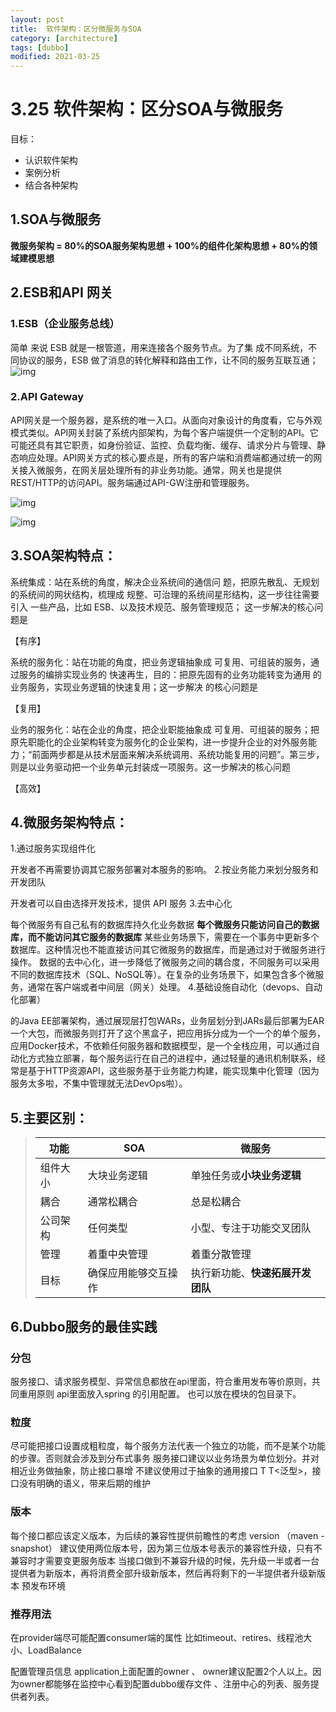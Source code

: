 ```yaml
---
layout: post
title:  软件架构：区分微服务与SOA
category: [architecture]
tags: [dubbo]
modified: 2021-03-25
---
```


# 3.25 软件架构：区分SOA与微服务

目标：

- 认识软件架构
- 案例分析
- 结合各种架构



## 1.SOA与微服务

 **微服务架构 = 80%的SOA服务架构思想 + 100%的组件化架构思想 + 80%的领域建模思想**



## 2.ESB和API 网关

### 1.ESB（企业服务总线）

简单 来说 ESB 就是一根管道，用来连接各个服务节点。为了集 成不同系统，不同协议的服务，ESB 做了消息的转化解释和路由工作，让不同的服务互联互通；![img](https://cdn.jsdelivr.net/gh/henggao98/imgbed/posts/70-20210324222855097.png)

### 2.API Gateway

API网关是一个服务器，是系统的唯一入口。从面向对象设计的角度看，它与外观模式类似。API网关封装了系统内部架构，为每个客户端提供一个定制的API。它可能还具有其它职责，如身份验证、监控、负载均衡、缓存、请求分片与管理、静态响应处理。API网关方式的核心要点是，所有的客户端和消费端都通过统一的网关接入微服务，在网关层处理所有的非业务功能。通常，网关也是提供REST/HTTP的访问API。服务端通过API-GW注册和管理服务。

![img](https://cdn.jsdelivr.net/gh/henggao98/imgbed/posts/70.png)

![img](https://cdn.jsdelivr.net/gh/henggao98/imgbed/posts/70-20210324220145673.png)

## 3.SOA架构特点：

系统集成：站在系统的角度，解决企业系统间的通信问 题，把原先散乱、无规划的系统间的网状结构，梳理成 规整、可治理的系统间星形结构，这一步往往需要引入 一些产品，比如 ESB、以及技术规范、服务管理规范； 这一步解决的核心问题是

【有序】

系统的服务化：站在功能的角度，把业务逻辑抽象成 可复用、可组装的服务，通过服务的编排实现业务的 快速再生，目的：把原先固有的业务功能转变为通用 的业务服务，实现业务逻辑的快速复用；这一步解决 的核心问题是

【复用】

业务的服务化：站在企业的角度，把企业职能抽象成 可复用、可组装的服务；把原先职能化的企业架构转变为服务化的企业架构，进一步提升企业的对外服务能力；“前面两步都是从技术层面来解决系统调用、系统功能复用的问题”。第三步，则是以业务驱动把一个业务单元封装成一项服务。这一步解决的核心问题

【高效】

## 4.微服务架构特点：

1.通过服务实现组件化

开发者不再需要协调其它服务部署对本服务的影响。
2.按业务能力来划分服务和开发团队

开发者可以自由选择开发技术，提供 API 服务
3.去中心化

每个微服务有自己私有的数据库持久化业务数据
**每个微服务只能访问自己的数据库，而不能访问其它服务的数据库**
某些业务场景下，需要在一个事务中更新多个数据库。这种情况也不能直接访问其它微服务的数据库，而是通过对于微服务进行操作。
数据的去中心化，进一步降低了微服务之间的耦合度，不同服务可以采用不同的数据库技术（SQL、NoSQL等）。在复杂的业务场景下，如果包含多个微服务，通常在客户端或者中间层（网关）处理。
4.基础设施自动化（devops、自动化部署）

的Java EE部署架构，通过展现层打包WARs，业务层划分到JARs最后部署为EAR一个大包，而微服务则打开了这个黑盒子，把应用拆分成为一个一个的单个服务，应用Docker技术，不依赖任何服务器和数据模型，是一个全栈应用，可以通过自动化方式独立部署，每个服务运行在自己的进程中，通过轻量的通讯机制联系，经常是基于HTTP资源API，这些服务基于业务能力构建，能实现集中化管理（因为服务太多啦，不集中管理就无法DevOps啦）。

## 5.主要区别：

> | 功能     | SOA                  | 微服务                           |
> | -------- | -------------------- | -------------------------------- |
> | 组件大小 | 大块业务逻辑         | 单独任务或**小块业务逻辑**       |
> | 耦合     | 通常松耦合           | 总是松耦合                       |
> | 公司架构 | 任何类型             | 小型、专注于功能交叉团队         |
> | 管理     | 着重中央管理         | 着重分散管理                     |
> | 目标     | 确保应用能够交互操作 | 执行新功能、**快速拓展开发团队** |

## 6.Dubbo服务的最佳实践

### 分包
服务接口、请求服务模型、异常信息都放在api里面，符合重用发布等价原则，共同重用原则
api里面放入spring 的引用配置。 也可以放在模块的包目录下。

### 粒度
尽可能把接口设置成粗粒度，每个服务方法代表一个独立的功能，而不是某个功能的步骤。否则就会涉及到分布式事务
服务接口建议以业务场景为单位划分。并对相近业务做抽象，防止接口暴增
不建议使用过于抽象的通用接口  T T<泛型>，接口没有明确的语义，带来后期的维护

### 版本
每个接口都应该定义版本，为后续的兼容性提供前瞻性的考虑 version （maven -snapshot）
建议使用两位版本号，因为第三位版本号表示的兼容性升级，只有不兼容时才需要变更服务版本
当接口做到不兼容升级的时候，先升级一半或者一台提供者为新版本，再将消费全部升级新版本，然后再将剩下的一半提供者升级新版本
预发布环境

### 推荐用法
在provider端尽可能配置consumer端的属性
比如timeout、retires、线程池大小、LoadBalance

配置管理员信息
application上面配置的owner 、 owner建议配置2个人以上。因为owner都能够在监控中心看到配置dubbo缓存文件
、注册中心的列表、服务提供者列表。

